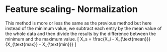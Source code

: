 # Feature scaling- Normalization
This method is more or less the same as the previous method but here instead of the minimum value, we subtract each entry by the mean value of the whole data and then divide the results by the difference between the minimum and the maximum value.
\[ X_s = \frac{X_i - X_{\text{mean}}}{X_{\text{max}} - X_{\text{min}}} \]
